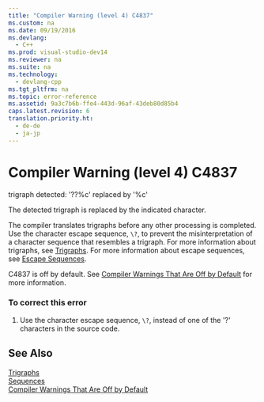 ```yaml
---
title: "Compiler Warning (level 4) C4837"
ms.custom: na
ms.date: 09/19/2016
ms.devlang: 
  - C++
ms.prod: visual-studio-dev14
ms.reviewer: na
ms.suite: na
ms.technology: 
  - devlang-cpp
ms.tgt_pltfrm: na
ms.topic: error-reference
ms.assetid: 9a3c7b6b-ffe4-443d-96af-43deb80d85b4
caps.latest.revision: 6
translation.priority.ht: 
  - de-de
  - ja-jp
---
```

# Compiler Warning (level 4) C4837
trigraph detected: '??%c' replaced by '%c'  
  
 The detected trigraph is replaced by the indicated character.  
  
 The compiler translates trigraphs before any other processing is completed. Use the character escape sequence, `\?`, to prevent the misinterpretation of a character sequence that resembles a trigraph. For more information about trigraphs, see [Trigraphs](../vs140/Trigraphs.md). For more information about escape sequences, see [Escape Sequences](../vs140/Escape-Sequences.md).  
  
 C4837 is off by default. See [Compiler Warnings That Are Off by Default](../vs140/Compiler-Warnings-That-Are-Off-by-Default.md) for more information.  
  
### To correct this error  
  
1.  Use the character escape sequence, `\?`, instead of one of the '?' characters in the source code.  
  
## See Also  
 [Trigraphs](../vs140/Trigraphs.md)   
 [Sequences](../vs140/Escape-Sequences.md)   
 [Compiler Warnings That Are Off by Default](../vs140/Compiler-Warnings-That-Are-Off-by-Default.md)